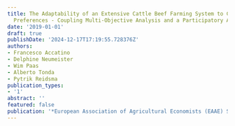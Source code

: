 ```yaml
---
title: The Adaptability of an Extensive Cattle Beef Farming System to Contrasted Societal
  Preferences - Coupling Multi-Objective Analysis and a Participatory Approach
date: '2019-01-01'
draft: true
publishDate: '2024-12-17T17:19:55.728376Z'
authors:
- Francesco Accatino
- Delphine Neumeister
- Wim Paas
- Alberto Tonda
- Pytrik Reidsma
publication_types:
- '1'
abstract: ''
featured: false
publication: '*European Association of Agricultural Economists (EAAE) Seminar*'
---
```


